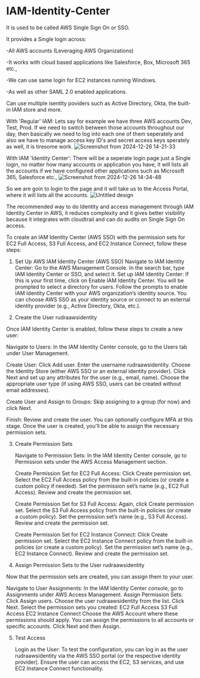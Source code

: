 # IAM-Identity-Center
It is used to be called AWS Single Sign On or SSO.

It provides a Single login across:

-All AWS accounts (Leveraging AWS Organizations)

-It works with cloud based applications like Salesforce, Box, Microsoft 365 etc.,

-We can use same login for EC2 instances running Windows.

-As well as other SAML 2.0 enabled applications.

Can use multiple isentity poviders such as Active Directory, Okta, the built-in IAM store and more.

With 'Regular' IAM:
Lets say for example we have three AWS accounts Dev, Test, Prod.
If we need to switch between those accounts throughout our day, then basically we need to log into each one of them seperately and also we have to manage access key ID's and secret access keys sperately as well, it is tiresome work. 
![Screenshot from 2024-12-26 14-21-33](https://github.com/user-attachments/assets/62c309c4-cbbe-49f5-9d62-17da90616125)

With IAM 'Identity Center':
There will be a seperate login page just a Single login, no matter how many accounts or application you have, it will lists all the accounts if we have configured other applications such as Microsoft 365, Salesforce etc.,
![Screenshot from 2024-12-26 14-34-48](https://github.com/user-attachments/assets/3d7b3224-4b7c-4645-80d3-6142b56616e3)

So we are goin to login to the page and it will take us to the Access Portal, where it will lists all the accounts.
![Untitled design](https://github.com/user-attachments/assets/2f8cbde1-5899-4920-b1b1-a3ba816b0931)

The recommended way to do Identity and access management through IAM Identity Center in AWS, it reduces complexity and it gives better visibility because it integrates with cloudtrail and can do audits on Single Sign On access.

To create an IAM Identity Center (AWS SSO) with the permission sets for EC2 Full Access, S3 Full Access, and EC2 Instance Connect, follow these steps:
1. Set Up AWS IAM Identity Center (AWS SSO)
   Navigate to IAM Identity Center:
   Go to the AWS Management Console.
   In the search bar, type IAM Identity Center or SSO, and select it.
   Set up IAM Identity Center:
   If this is your first time, click on Enable IAM Identity Center. You will be prompted to select a directory for users.
        Follow the prompts to enable IAM Identity Center with your AWS organization’s identity source. You can choose AWS SSO as your identity source or connect to an external identity provider (e.g., Active Directory, Okta, etc.).

3. Create the User rudraawsidentity

Once IAM Identity Center is enabled, follow these steps to create a new user:

  Navigate to Users:
        In the IAM Identity Center console, go to the Users tab under User Management.

  Create User:
        Click Add user.
        Enter the username rudraawsidentity.
        Choose the Identity Store (either AWS SSO or an external identity provider).
        Click Next and set up any attributes for the user (e.g., email, name).
        Choose the appropriate user type (if using AWS SSO, users can be created without email addresses).

  Create User and Assign to Groups:
        Skip assigning to a group (for now) and click Next.

  Finish:
        Review and create the user. You can optionally configure MFA at this stage.
        Once the user is created, you'll be able to assign the necessary permission sets.

3. Create Permission Sets

    Navigate to Permission Sets:
        In the IAM Identity Center console, go to Permission sets under the AWS Access Management section.

    Create Permission Set for EC2 Full Access:
        Click Create permission set.
        Select the EC2 Full Access policy from the built-in policies (or create a custom policy if needed).
        Set the permission set’s name (e.g., EC2 Full Access).
        Review and create the permission set.

    Create Permission Set for S3 Full Access:
        Again, click Create permission set.
        Select the S3 Full Access policy from the built-in policies (or create a custom policy).
        Set the permission set’s name (e.g., S3 Full Access).
        Review and create the permission set.

    Create Permission Set for EC2 Instance Connect:
        Click Create permission set.
        Select the EC2 Instance Connect policy from the built-in policies (or create a custom policy).
        Set the permission set’s name (e.g., EC2 Instance Connect).
        Review and create the permission set.

4. Assign Permission Sets to the User rudraawsidentity

Now that the permission sets are created, you can assign them to your user.

  Navigate to User Assignments:
        In the IAM Identity Center console, go to Assignments under AWS Access Management.
    Assign Permission Sets:
        Click Assign users.
        Choose the user rudraawsidentity from the list.
        Click Next.
        Select the permission sets you created:
            EC2 Full Access
            S3 Full Access
            EC2 Instance Connect
        Choose the AWS Account where these permissions should apply. You can assign the permissions to all accounts or specific accounts.
        Click Next and then Assign.

5. Test Access

    Login as the User:
        To test the configuration, you can log in as the user rudraawsidentity via the AWS SSO portal (or the respective identity provider).
        Ensure the user can access the EC2, S3 services, and use EC2 Instance Connect functionality.
